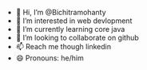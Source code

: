 - 👋 Hi, I’m @Bichitramohanty
- 👀 I’m interested in web devlopment
- 🌱 I’m currently learning core java
- 💞️ I’m looking to collaborate on github
- 📫 Reach me though linkedin  
- 😄 Pronouns: he/him

<!---
Bichitramohanty/Bichitramohanty is a ✨ special ✨ repository because its `README.md` (this file) appears on your GitHub profile.
You can click the Preview link to take a look at your changes.
--->
